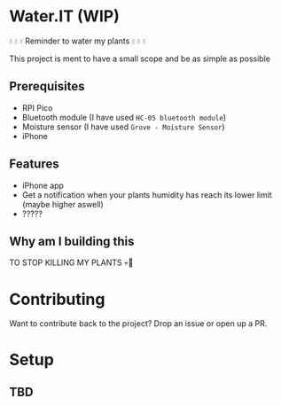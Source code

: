 # Water.IT (WIP)
💧 💧 💧 Reminder to water my plants 💧 💧 💧

This project is ment to have a small scope and be as simple as possible

## Prerequisites
- RPI Pico
- Bluetooth module (I have used ```HC-05 bluetooth module```)
- Moisture sensor (I have used ```Grove - Moisture Sensor```)
- iPhone

## Features

- iPhone app
- Get a notification when your plants humidity has reach its lower limit (maybe higher aswell)
- ?????

## Why am I building this
TO STOP KILLING MY PLANTS 💀🤞


# Contributing

Want to contribute back to the project? Drop an issue or open up a PR.

# Setup
## TBD